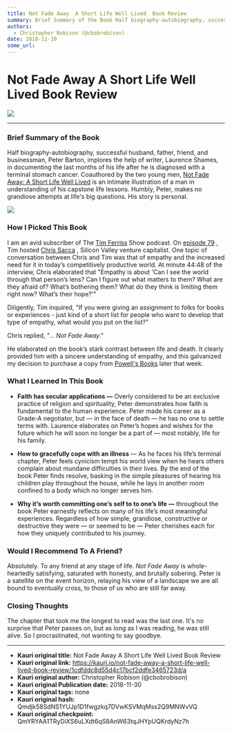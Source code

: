 ```yaml
---
title: Not Fade Away  A Short Life Well Lived  Book Review 
summary: Brief Summary of the Book Half biography-autobiography, successful husband, father, friend, and businessman, Peter Barton, implores the help of writer, Laurence Shames, in documenting the last months of his life after he is diagnosed with a terminal stomach cancer. Coauthored by the two young men, Not Fade Away- A Short Life Well Lived is an intimate illustration of a man in understanding of his capstone life lessons. Humbly, Peter, makes no grandiose attempts at lifes big questions. His story i
authors:
  - Christopher Robison (@cbobrobison)
date: 2018-11-30
some_url: 
---
```


# Not Fade Away  A Short Life Well Lived  Book Review 

![](https://ipfs.infura.io/ipfs/QmbtmY5xhpoLu6EvXgZpKwGjAyEwMXya7uvZ5XSbQq5Vvj)



----


### Brief Summary of the Book
Half biography-autobiography, successful husband, father, friend, and businessman, Peter Barton, implores the help of writer, Laurence Shames, in documenting the last months of his life after he is diagnosed with a terminal stomach cancer. Coauthored by the two young men, 
[Not Fade Away: A Short Life Well Lived](https://www.google.com/url?sa=t&source=web&rct=j&url=https://www.amazon.com/Not-Fade-Away-Short-Lived/dp/006073731X&ved=2ahUKEwiVyOea0-PeAhVrHjQIHYf0DosQFjAMegQIBhAB&usg=AOvVaw2Onxre-Ub-z90LvF7pYGOg)
 is an intimate illustration of a man in understanding of his capstone life lessons. Humbly, Peter, makes no grandiose attempts at life's big questions. His story is personal.

![](https://ipfs.infura.io/ipfs/QmSQBY4N2ndTE3bbm5bsaYeUvrbxpKRKyUG1zRsc8fyBuK)


### How I Picked This Book
I am an avid subscriber of The 
[Tim Ferriss](https://medium.com/@timferriss)
 Show podcast. On 
[episode 79](https://tim.blog/2015/05/30/chris-sacca/)
 , Tim hosted 
[Chris Sacca](https://medium.com/@sacca)
 , Silicon Valley venture capitalist. One topic of conversation between Chris and Tim was that of empathy and the increased need for it in today’s competitively productive world. At minute 44:48 of the interview, Chris elaborated that "Empathy is about 'Can I see the world through that person’s lens? Can I figure out what matters to them? What are they afraid of? What’s bothering them? What do they think is limiting them right now? What’s their hope?’"

Diligently, Tim inquired, "If you were giving an assignment to folks for books or experiences - just kind of a short list for people who want to develop that type of empathy, what would you put on the list?"

Chris replied, "... _Not Fade Away_."

He elaborated on the book’s stark contrast between life and death. It clearly provided him with a sincere understanding of empathy, and this galvanized my decision to purchase a copy from 
[Powell's Books](https://medium.com/@Powells)
 later that week.

### What I Learned In This Book

 *  **Faith has secular applications —** Overly considered to be an exclusive practice of religion and spirituality, Peter demonstrates how faith is fundamental to the human experience. Peter made his career as a Grade-A negotiator, but — in the face of death — he has no one to settle terms with. Laurence elaborates on Peter’s hopes and wishes for the future which he will soon no longer be a part of — most notably, life for his family.

 *  **How to gracefully cope with an illness** — As he faces his life’s terminal chapter, Peter feels cynicism tempt his world view when he hears others complain about mundane difficulties in their lives. By the end of the book Peter finds resolve, basking in the simple pleasures of hearing his children play throughout the house, while he lays in another room confined to a body which no longer serves him.

 *  **Why it’s worth committing one’s self to to one’s life —** throughout the book Peter earnestly reflects on many of his life’s most meaningful experiences. Regardless of how simple, grandiose, constructive or destructive they were — or seemed to be — Peter cherishes each for how they uniquely contributed to his journey.

### Would I Recommend To A Friend?
Absolutely. To any friend at any stage of life. 
_Not Fade Away_
 is whole-heartedly satisfying, saturated with honesty, and brutally sobering. Peter is a satellite on the event horizon, relaying his view of a landscape we are all bound to eventually cross, to those of us who are still far away.

### Closing Thoughts
The chapter that took me the longest to read was the last one. It's no surprise that Peter passes on, but as long as I was reading, he was still alive. So I procrastinated, not wanting to say goodbye.



---

- **Kauri original title:** Not Fade Away  A Short Life Well Lived  Book Review 
- **Kauri original link:** https://kauri.io/not-fade-away-a-short-life-well-lived-book-review/1cdfddc8d55d4c17bcf2ddfe3465723d/a
- **Kauri original author:** Christopher Robison (@cbobrobison)
- **Kauri original Publication date:** 2018-11-30
- **Kauri original tags:** none
- **Kauri original hash:** Qmdjk58SdNS1YUJp1D1fwgzkq7DVwKSVMqMss2Q9MNWvVQ
- **Kauri original checkpoint:** QmYRYAA1TRyDiXS6uLXdt6qS8AnW63tqJHYpUQKrdyNz7h




